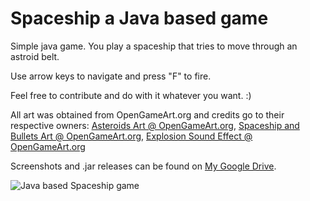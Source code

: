 Spaceship a Java based game
===========================

Simple java game. You play a spaceship that tries to move through an astroid belt.

Use arrow keys to navigate and press "F" to fire.

Feel free to contribute and do with it whatever you want. :)

All art was obtained from OpenGameArt.org and credits go to their respective owners: [Asteroids Art @ OpenGameArt.org](http://opengameart.org/content/asteroids-set-02), [Spaceship and Bullets Art @ OpenGameArt.org](http://opengameart.org/content/2d-spaceship-sprites-with-engines), [Explosion Sound Effect @ OpenGameArt.org](http://opengameart.org/content/bombexplosion8bit)

Screenshots and .jar releases can be found on [My Google Drive](https://drive.google.com/folderview?id=0B0CuY3hZAsSIb2U1UEx2aGRaelE&usp=sharing).

![Java based Spaceship game](https://googledrive.com/host/0B0CuY3hZAsSIQTdjdndyVFRUOGs/screen-shot-02.png)
